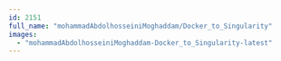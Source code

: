 ```yaml
---
id: 2151
full_name: "mohammadAbdolhosseiniMoghaddam/Docker_to_Singularity"
images: 
  - "mohammadAbdolhosseiniMoghaddam-Docker_to_Singularity-latest"
---
```

